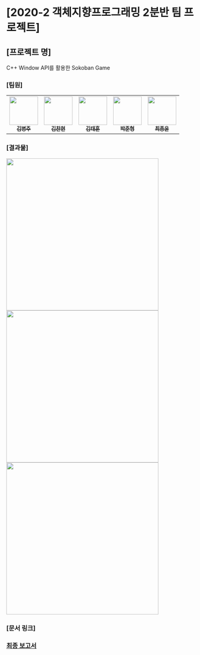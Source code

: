 # [2020-2 객체지향프로그래밍 2분반 팀 프로젝트]

## [프로젝트 명]
C++ Window API를 활용한 Sokoban Game

### [팀원]
<table>
  <tr>
    <td align="center"><a href="https://github.com/byeongdori"><img src="https://avatars.githubusercontent.com/u/33740149?v=4" width="75px;"/><br/><sub><b>김병주</b></sub></a></td>
    <td align="center"><a href="https://github.com/rlacksgus97"><img src="https://avatars.githubusercontent.com/u/33649903?v=4" width="75px;"/><br/><sub><b>김찬현</b></sub></a></td>
    <td align="center"><a href="https://github.com/taehun97"><img src="https://avatars.githubusercontent.com/u/81031522?v=4" width="75px;" /><br/><sub><b>김태훈</b></sub></a></td>
    <td align="center"><a href="https://github.com/wnsgud0428"><img src="https://avatars.githubusercontent.com/u/33649857?v=4" width="75px;" /><br/><sub><b>박준형</b></sub></a></td>
    <td align="center"><a href="https://github.com/jongyuni"><img src="https://avatars.githubusercontent.com/u/70887404?v=4" width="75px;" /><br/><sub><b>최종윤</b></sub></a></td>
  </tr>
</table>

### [결과물]
<img src = "https://user-images.githubusercontent.com/33740149/147570303-5bb67c98-5d6e-4ecc-be98-0fe3e1196d0a.png" width="400" height="400">
<img src = "https://user-images.githubusercontent.com/33740149/147570315-26ce8e2a-df73-4dbf-a28b-b6f22a0dbe13.png" width="400" height="400">
<img src = "https://user-images.githubusercontent.com/33740149/147570316-f80419ac-72b2-4506-bae1-0085c50b5779.png" width="400" height="400">

### [문서 링크]
### <a href="https://github.com/byeongdori/OOP_Project_Sokoban/tree/master/Documents"> 최종 보고서 </a>
